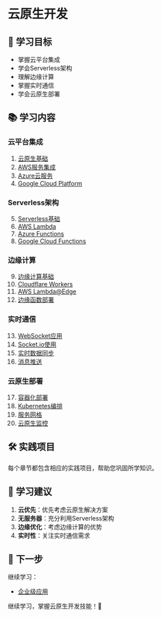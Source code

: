 # 云原生开发

## 🎯 学习目标

- 掌握云平台集成
- 学会Serverless架构
- 理解边缘计算
- 掌握实时通信
- 学会云原生部署

## 📚 学习内容

### 云平台集成

1. [云原生基础](./cloud-native-basics.md)
2. [AWS服务集成](./aws-integration.md)
3. [Azure云服务](./azure-services.md)
4. [Google Cloud Platform](./gcp-services.md)

### Serverless架构

5. [Serverless基础](./serverless-basics.md)
6. [AWS Lambda](./aws-lambda.md)
7. [Azure Functions](./azure-functions.md)
8. [Google Cloud Functions](./gcp-functions.md)

### 边缘计算

9. [边缘计算基础](./edge-computing-basics.md)
10. [Cloudflare Workers](./cloudflare-workers.md)
11. [AWS Lambda@Edge](./aws-lambda-edge.md)
12. [边缘函数部署](./edge-function-deployment.md)

### 实时通信

13. [WebSocket应用](./websocket-applications.md)
14. [Socket.io使用](./socketio-usage.md)
15. [实时数据同步](./real-time-data-sync.md)
16. [消息推送](./message-push.md)

### 云原生部署

17. [容器化部署](./containerized-deployment.md)
18. [Kubernetes编排](./kubernetes-orchestration.md)
19. [服务网格](./service-mesh.md)
20. [云原生监控](./cloud-native-monitoring.md)

## 🛠️ 实践项目

每个章节都包含相应的实践项目，帮助您巩固所学知识。

## 📝 学习建议

1. **云优先**：优先考虑云原生解决方案
2. **无服务器**：充分利用Serverless架构
3. **边缘优化**：考虑边缘计算的优势
4. **实时性**：关注实时通信需求

## 🔗 下一步

继续学习：

- [企业级应用](../enterprise/README.md)

继续学习，掌握云原生开发技能！🚀
